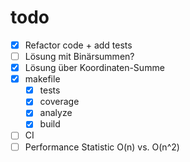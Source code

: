 # todo

- [x] Refactor code + add tests
- [ ] Lösung mit Binärsummen?
- [x] Lösung über Koordinaten-Summe
- [x] makefile
  - [x] tests
  - [x] coverage
  - [x] analyze
  - [x] build
- [ ] CI
- [ ] Performance Statistic O(n) vs. O(n^2)